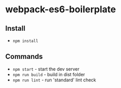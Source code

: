 # webpack-es6-boilerplate

## Install
- `npm install`

## Commands
- `npm start` - start the dev server
- `npm run build` - build in dist folder
- `npm run lint` - run 'standard' lint check
